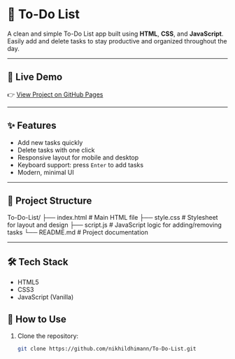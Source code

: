 # 📝 To-Do List

A clean and simple To-Do List app built using **HTML**, **CSS**, and **JavaScript**.  
Easily add and delete tasks to stay productive and organized throughout the day.

---

## 🚀 Live Demo

👉 [View Project on GitHub Pages](https://nikhildhimann.github.io/To-Do-List/)  

---

## ✨ Features

- Add new tasks quickly
- Delete tasks with one click
- Responsive layout for mobile and desktop
- Keyboard support: press `Enter` to add tasks
- Modern, minimal UI

---

## 📁 Project Structure

To-Do-List/
├── index.html # Main HTML file
├── style.css # Stylesheet for layout and design
├── script.js # JavaScript logic for adding/removing tasks
└── README.md # Project documentation


---

## 🛠️ Tech Stack

- HTML5
- CSS3
- JavaScript (Vanilla)


## 📌 How to Use

1. Clone the repository:
   ```bash
   git clone https://github.com/nikhildhimann/To-Do-List.git

   

